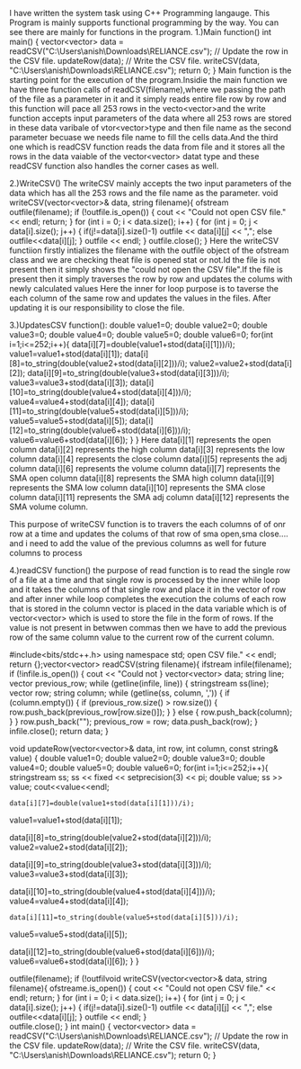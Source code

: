 I have written the system task using C++ Programming langauge.
This Program is mainly supports functional programming by the way.
You can see there are mainly for functions in the program.
1.)Main function()
    int main() {
  vector<vector<string>> data = readCSV("C:\\Users\\anish\\Downloads\\RELIANCE.csv");
  // Update the row in the CSV file.
          updateRow(data);
  // Write the CSV file.
 writeCSV(data, "C:\\Users\\anish\\Downloads\\RELIANCE.csv");
  return 0;
}
Main function is the starting point for the execution of the program.Insidie the main function  we have three function calls of readCSV(filename),where we passing the path of the file as a parameter in it and it simply reads entire file row by row and this function will pace all 253 rows in the vecto<vector<string>>and the write function accepts input parameters of the data where all 253 rows are stored in these data varibale of vtor<vector<string>>type and then file name as the second parameter becuase we needs file name to fill  the cells data.And the third one which  is readCSV function reads the data from file and it stores all the rows in the data vaiable of the vector<vector<string>> datat type and these readCSV function also handles the corner cases as well.

2.)WriteCSV()
The writeCSV mainly accepts the two input parameters of the data  which has all the 253 rows and the file name as the parameter.
 void writeCSV(vector<vector<string>>& data, string filename){
  ofstream outfile(filename);
  if (!outfile.is_open()) {
    cout << "Could not open CSV file." << endl;
    return;
  }
   for (int i = 0; i < data.size(); i++) {
    for (int j = 0; j < data[i].size(); j++) {
            if(j!=data[i].size()-1)
              outfile << data[i][j] << ",";
            else
                outfile<<data[i][j];
    }
    outfile << endl;
  }
  outfile.close();
}
Here the writeCSV functiion firstly intializes the filename with the outfile object of the ofstream class and we are checking theat file is opened stat or not.Id the file is not present then it simply shows the "could not open the CSV file".If the file is present then it simply traverses the row by row and updates the colums with newly calculated values
Here the inner for loop purpose is to taverse the each column of the same row and updates the values in the files.
After updating it is our responsibility to close the file.


3.)UpdatesCSV function():
    double value1=0;
    double value2=0;
    double value3=0;
    double value4=0;
    double value5=0;
    double value6=0;
    for(int i=1;i<=252;i++){
        data[i][7]=double(value1+stod(data[i][1]))/i);
        value1=value1+stod(data[i][1]);
	 data[i][8]=to_string(double(value2+stod(data[i][2]))/i);
        value2=value2+stod(data[i][2]);
	data[i][9]=to_string(double(value3+stod(data[i][3]))/i);
        value3=value3+stod(data[i][3]);
	data[i][10]=to_string(double(value4+stod(data[i][4]))/i);
         value4=value4+stod(data[i][4]);
	 data[i][11]=to_string(double(value5+stod(data[i][5]))/i);
        value5=value5+stod(data[i][5]);
	data[i][12]=to_string(double(value6+stod(data[i][6]))/i);
        value6=value6+stod(data[i][6]);
	}
 }
 Here 
 data[i][1] represents the open column 
 data[i][2] represents the high column
 data[i][3] represents the low column
 data[i][4] represents the close column
 data[i][5] represents the adj column
 data[i][6] represents the volume column
 data[i][7] represents the SMA open column
data[i][8] represents the SMA high column
data[i][9] represents the SMA low column
data[i][10] represents the SMA close column
data[i][11] represents the SMA adj column
data[i][12] represents the SMA volume column.

This purpose of writeCSV function is to travers the each columns of of onr row at a time and updates the colums of that row of sma open,sma close....
  and i need to add the value of the previous columns as well for future columns to process

 4.)readCSV function()
  the purpose of read function is to read the single row of a  file at a time and that single row is processed by the  inner while loop and it  takes the columns of that single row and place it in the vector of row and after inner while loop completes the execution the colums of each row that is stored in the column vector is placed in the data variable which is of vector<vector<string>> which is used to store the file in the form of rows. If the value is not present in betwwen commas then we have to add the previous row of the same column value to the current row of the current column.
		       

#include<bits/stdc++.h>
using namespace std;
open CSV file." << endl;
 return {};vector<vector<string>> readCSV(string filename){
 ifstream infile(filename);
 if (!infile.is_open()) {
 cout << "Could not 
 }
 vector<vector<string>> data;
 string line;
 vector<string> previous_row;
 while (getline(infile, line)) {
 stringstream ss(line);
 vector<string> row;
 string column;
 while (getline(ss, column, ',')) {
  if (column.empty()) {
   if (previous_row.size() > row.size()) {
    row.push_back(previous_row[row.size()]);
   }
  }
  else {
   row.push_back(column);
  }
 }
 row.push_back("");
 previous_row = row;
 data.push_back(row);
 }
 infile.close();
 return data;
}

void updateRow(vector<vector<string>>& data, int row, int column, const string& value) {
    double value1=0;
    double value2=0;
    double value3=0;
    double value4=0;
    double value5=0;
    double value6=0;
    for(int i=1;i<=252;i++){
            stringstream ss;
	       ss << fixed << setprecision(3) << pi;
	      double value;
	      ss >> value;
	     cout<<value<<endl;


    data[i][7]=double(value1+stod(data[i][1]))/i);
  value1=value1+stod(data[i][1]);

   data[i][8]=to_string(double(value2+stod(data[i][2]))/i);
    value2=value2+stod(data[i][2]);

   data[i][9]=to_string(double(value3+stod(data[i][3]))/i);
    value3=value3+stod(data[i][3]);
 
data[i][10]=to_string(double(value4+stod(data[i][4]))/i);
    value4=value4+stod(data[i][4]);

    data[i][11]=to_string(double(value5+stod(data[i][5]))/i);
value5=value5+stod(data[i][5]);

   data[i][12]=to_string(double(value6+stod(data[i][6]))/i);
 value6=value6+stod(data[i][6]);
     }
    }

 outfile(filename);
  if (!outfilvoid writeCSV(vector<vector<string>>& data, string filename){
  ofstreame.is_open()) {
    cout << "Could not open CSV file." << endl;
    return;
  }
  for (int i = 0; i < data.size(); i++) {
    for (int j = 0; j < data[i].size(); j++) {
            if(j!=data[i].size()-1)
              outfile << data[i][j] << ",";
            else
                outfile<<data[i][j];
    }
    outfile << endl;
  }  
  outfile.close();
}
int main() {
  vector<vector<string>> data = readCSV("C:\\Users\\anish\\Downloads\\RELIANCE.csv");
  // Update the row in the CSV file.
          updateRow(data);
  // Write the CSV file.
 writeCSV(data, "C:\\Users\\anish\\Downloads\\RELIANCE.csv");
  return 0;
}
